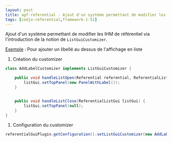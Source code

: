 ```yaml
---
layout: post
title: agf-referential - Ajout d'un système permettant de modifier les IHM
tags: [codjo-referential,framework-1-51]
---
```

Ajout d'un système permettant de modifier les IHM de référentiel via l'introduction de la notion de ```ListGuiCustomizer```.

<u>Exemple</u> : Pour ajouter un libellé au dessus de l'affichage en liste
1. Création du customizer
```java
class AddLabelCustomizer implements ListGuiCustomizer {

    public void handleListOpen(Referential referential, ReferentialListGui listGui) {
        listGui.setTopPanel(new PanelWithLabel());
    }


    public void handleListClose(ReferentialListGui listGui) {
        listGui.setTopPanel(null);
    }
}
```
1. Configuration du customizer
```java
referentialGuiPlugin.getConfiguration().setListGuiCustomizer(new AddLabelCustomizer());
```
